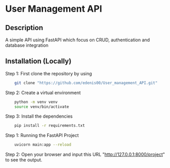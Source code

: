 # User Management API

## Description

A simple API using FastAPI which focus on CRUD, authentication and database integration

## Installation (Locally)

Step 1: First clone the repository by using

```sh
    git clone "https://github.com/edenis00/User_management_API.git"
```

Step 2: Create a virtual environment

```sh
    python -m venv venv
    source venv/bin/activate
```

Step 3: Install the dependencies

```sh
    pip install -r requirements.txt
```

Step 1: Running the FastAPI Project

```sh
    uvicorn main:app --reload
```

Step 2: Open your browser and input this URL "<http://127.0.0.1:8000/project>" to see the output.
